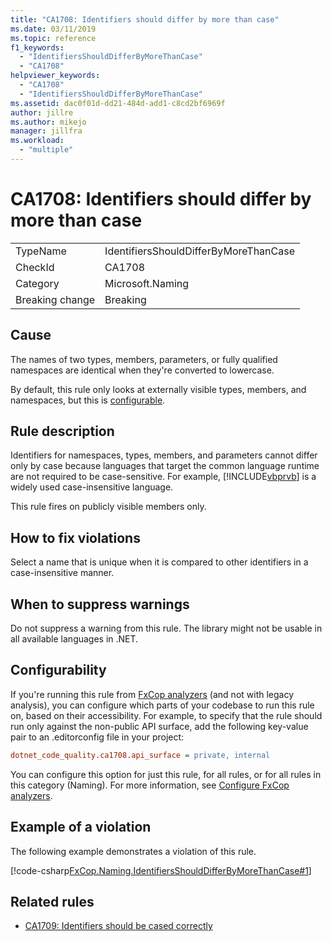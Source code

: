```yaml
---
title: "CA1708: Identifiers should differ by more than case"
ms.date: 03/11/2019
ms.topic: reference
f1_keywords:
  - "IdentifiersShouldDifferByMoreThanCase"
  - "CA1708"
helpviewer_keywords:
  - "CA1708"
  - "IdentifiersShouldDifferByMoreThanCase"
ms.assetid: dac0f01d-dd21-484d-add1-c8cd2bf6969f
author: jillre
ms.author: mikejo
manager: jillfra
ms.workload:
  - "multiple"
---
```

# CA1708: Identifiers should differ by more than case

|||
|-|-|
|TypeName|IdentifiersShouldDifferByMoreThanCase|
|CheckId|CA1708|
|Category|Microsoft.Naming|
|Breaking change|Breaking|

## Cause

The names of two types, members, parameters, or fully qualified namespaces are identical when they're converted to lowercase.

By default, this rule only looks at externally visible types, members, and namespaces, but this is [configurable](#configurability).

## Rule description

Identifiers for namespaces, types, members, and parameters cannot differ only by case because languages that target the common language runtime are not required to be case-sensitive. For example, [!INCLUDE[vbprvb](../code-quality/includes/vbprvb_md.md)] is a widely used case-insensitive language.

This rule fires on publicly visible members only.

## How to fix violations

Select a name that is unique when it is compared to other identifiers in a case-insensitive manner.

## When to suppress warnings

Do not suppress a warning from this rule. The library might not be usable in all available languages in .NET.

## Configurability

If you're running this rule from [FxCop analyzers](install-fxcop-analyzers.md) (and not with legacy analysis), you can configure which parts of your codebase to run this rule on, based on their accessibility. For example, to specify that the rule should run only against the non-public API surface, add the following key-value pair to an .editorconfig file in your project:

```ini
dotnet_code_quality.ca1708.api_surface = private, internal
```

You can configure this option for just this rule, for all rules, or for all rules in this category (Naming). For more information, see [Configure FxCop analyzers](configure-fxcop-analyzers.md).

## Example of a violation

The following example demonstrates a violation of this rule.

[!code-csharp[FxCop.Naming.IdentifiersShouldDifferByMoreThanCase#1](../code-quality/codesnippet/CSharp/ca1708-identifiers-should-differ-by-more-than-case_1.cs)]

## Related rules

- [CA1709: Identifiers should be cased correctly](../code-quality/ca1709.md)
